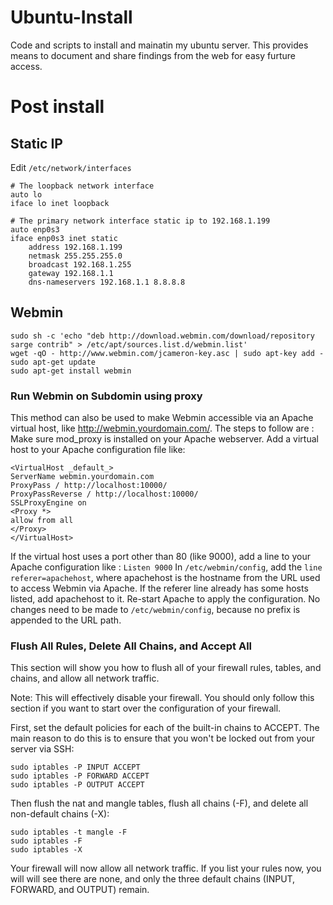 # Ubuntu-Install
Code and scripts to install and mainatin my ubuntu server. This provides means to document and share findings from the web for easy furture access.

# Post install
## Static IP
Edit `/etc/network/interfaces`

```
# The loopback network interface
auto lo
iface lo inet loopback

# The primary network interface static ip to 192.168.1.199
auto enp0s3
iface enp0s3 inet static
    address 192.168.1.199
    netmask 255.255.255.0
    broadcast 192.168.1.255
    gateway 192.168.1.1
    dns-nameservers 192.168.1.1 8.8.8.8
```

## Webmin
```
sudo sh -c 'echo "deb http://download.webmin.com/download/repository sarge contrib" > /etc/apt/sources.list.d/webmin.list'
wget -qO - http://www.webmin.com/jcameron-key.asc | sudo apt-key add -
sudo apt-get update
sudo apt-get install webmin
```
### Run Webmin on Subdomin using proxy

This method can also be used to make Webmin accessible via an Apache virtual host, like http://webmin.yourdomain.com/. The steps to follow are :
Make sure mod_proxy is installed on your Apache webserver.
Add a virtual host to your Apache configuration file like:
```
<VirtualHost _default_>
ServerName webmin.yourdomain.com
ProxyPass / http://localhost:10000/
ProxyPassReverse / http://localhost:10000/
SSLProxyEngine on
<Proxy *>
allow from all
</Proxy>
</VirtualHost>
```
If the virtual host uses a port other than 80 (like 9000), add a line to your Apache configuration like :
`Listen 9000`
In `/etc/webmin/config`, add the `line referer=apachehost`, where apachehost is the hostname from the URL used to access Webmin via Apache. If the referer line already has some hosts listed, add apachehost to it.
Re-start Apache to apply the configuration.
No changes need to be made to `/etc/webmin/config`, because no prefix is appended to the URL path.



### Flush All Rules, Delete All Chains, and Accept All
This section will show you how to flush all of your firewall rules, tables, and chains, and allow all network traffic.

Note: This will effectively disable your firewall. You should only follow this section if you want to start over the configuration of your firewall.

First, set the default policies for each of the built-in chains to ACCEPT. The main reason to do this is to ensure that you won't be locked out from your server via SSH:
```
sudo iptables -P INPUT ACCEPT
sudo iptables -P FORWARD ACCEPT
sudo iptables -P OUTPUT ACCEPT
```
Then flush the nat and mangle tables, flush all chains (-F), and delete all non-default chains (-X):

```sudo iptables -t nat -F
sudo iptables -t mangle -F
sudo iptables -F
sudo iptables -X
```
Your firewall will now allow all network traffic. If you list your rules now, you will will see there are none, and only the three default chains (INPUT, FORWARD, and OUTPUT) remain.
